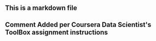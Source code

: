## This is a markdown file
## Comment Added per Coursera Data Scientist's ToolBox assignment instructions 
